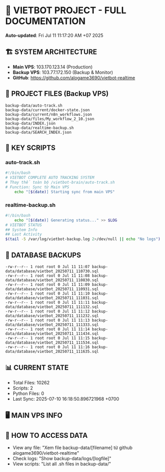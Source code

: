# 🤖 VIETBOT PROJECT - FULL DOCUMENTATION
**Auto-updated**: Fri Jul 11 11:17:20 AM +07 2025

## 🏗️ SYSTEM ARCHITECTURE
- **Main VPS**: 103.170.123.14 (Production)
- **Backup VPS**: 103.77.172.150 (Backup & Monitor)
- **GitHub**: https://github.com/alogame3690/vietbot-realtime

## 📁 PROJECT FILES (Backup VPS)
```
backup-data/auto-track.sh
backup-data/current/docker-state.json
backup-data/current/n8n_workflows.json
backup-data/files/My_workflow_2_10.json
backup-data/INDEX.json
backup-data/realtime-backup.sh
backup-data/SEARCH_INDEX.json
```

## 🔧 KEY SCRIPTS
### auto-track.sh
```bash
#!/bin/bash
# VIETBOT COMPLETE AUTO TRACKING SYSTEM
# Thay thế toàn bộ /vietbot-brain/auto-track.sh
# Function: Sync từ Main VPS
    echo "[$(date)] Starting sync from main VPS"
```
### realtime-backup.sh
```bash
#!/bin/bash
    echo "[$(date)] Generating status..." >> $LOG
# VIETBOT STATUS
## System Info
## Last Activity
$(tail -5 /var/log/vietbot-backup.log 2>/dev/null || echo "No logs")
```

## 💾 DATABASE BACKUPS
```
-rw-r--r-- 1 root root 0 Jul 11 11:07 backup-data/database/vietbot_20250711_110730.sql
-rw-r--r-- 1 root root 0 Jul 11 11:08 backup-data/database/vietbot_20250711_110830.sql
-rw-r--r-- 1 root root 0 Jul 11 11:09 backup-data/database/vietbot_20250711_110931.sql
-rw-r--r-- 1 root root 0 Jul 11 11:10 backup-data/database/vietbot_20250711_111031.sql
-rw-r--r-- 1 root root 0 Jul 11 11:11 backup-data/database/vietbot_20250711_111132.sql
-rw-r--r-- 1 root root 0 Jul 11 11:12 backup-data/database/vietbot_20250711_111232.sql
-rw-r--r-- 1 root root 0 Jul 11 11:13 backup-data/database/vietbot_20250711_111333.sql
-rw-r--r-- 1 root root 0 Jul 11 11:14 backup-data/database/vietbot_20250711_111434.sql
-rw-r--r-- 1 root root 0 Jul 11 11:15 backup-data/database/vietbot_20250711_111534.sql
-rw-r--r-- 1 root root 0 Jul 11 11:16 backup-data/database/vietbot_20250711_111635.sql
```

## 📊 CURRENT STATE
- Total Files: 10262
- Scripts: 2
- Python Files: 0
- Last Sync: 2025-07-10 16:18:50.896721968 +0700

## 🖥️ MAIN VPS INFO


## 🚨 HOW TO ACCESS DATA
- View any file: "Xem file backup-data/[filename] từ github alogame3690/vietbot-realtime"
- Check logs: "Show backup-data/logs/[logfile]"
- View scripts: "List all .sh files in backup-data/"
